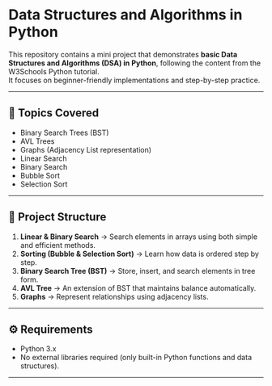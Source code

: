 # Data Structures and Algorithms in Python

This repository contains a mini project that demonstrates **basic Data Structures and Algorithms (DSA) in Python**, following the content from the W3Schools Python tutorial.  
It focuses on beginner-friendly implementations and step-by-step practice.

---

## 📖 Topics Covered
- Binary Search Trees (BST)
- AVL Trees
- Graphs (Adjacency List representation)
- Linear Search
- Binary Search
- Bubble Sort
- Selection Sort

---

## 📂 Project Structure
1. **Linear & Binary Search** → Search elements in arrays using both simple and efficient methods.  
2. **Sorting (Bubble & Selection Sort)** → Learn how data is ordered step by step.  
3. **Binary Search Tree (BST)** → Store, insert, and search elements in tree form.  
4. **AVL Tree** → An extension of BST that maintains balance automatically.  
5. **Graphs** → Represent relationships using adjacency lists.  

---

## ⚙️ Requirements
- Python 3.x  
- No external libraries required (only built-in Python functions and data structures).  

---
